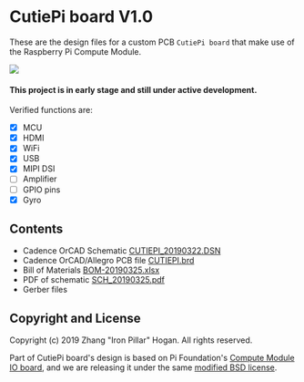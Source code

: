 # CutiePi board V1.0
These are the design files for a custom PCB `CutiePi board` that make use of the Raspberry Pi Compute Module. 

![](https://i.imgur.com/61UcIxL.jpg) 

#### This project is in early stage and still under active development. 

Verified functions are: 

- [x] MCU  
- [x] HDMI 
- [x] WiFi 
- [x] USB 
- [x] MIPI DSI  
- [ ] Amplifier 
- [ ] GPIO pins 
- [x] Gyro 

## Contents  

- Cadence OrCAD Schematic [CUTIEPI_20190322.DSN](CUTIEPI_20190322.DSN)
- Cadence OrCAD/Allegro PCB file [CUTIEPI.brd](CUTIEPI_PCB/CUTIEPI.brd)
- Bill of Materials [BOM-20190325.xlsx](BOM-20190325.xlsx)
- PDF of schematic [SCH_20190325.pdf](SCH_20190325.pdf)
- Gerber files 

## Copyright and License 
Copyright (c) 2019 Zhang "Iron Pillar" Hogan. All rights reserved.

Part of CutiePi board's design is based on Pi Foundation's 
[Compute Module IO board](https://github.com/raspberrypi/documentation/blob/master/hardware/computemodule/designfiles.md), and we are releasing it under the same [modified BSD license](LICENSE.txt). 
